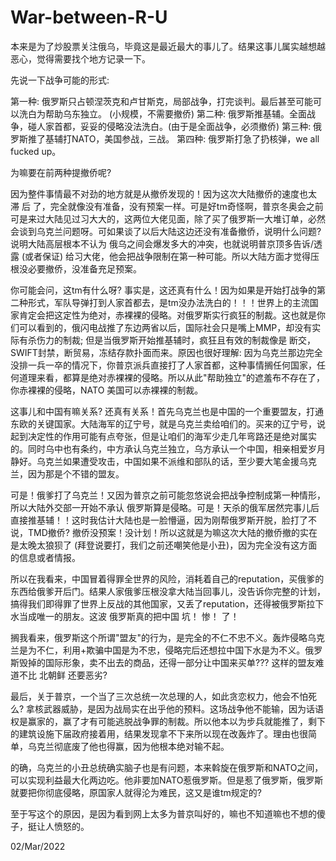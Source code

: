 # War-between-R-U

本来是为了炒股票关注俄乌，毕竟这是最近最大的事儿了。结果这事儿属实越想越恶心，觉得需要找个地方记录一下。

先说一下战争可能的形式:

第一种: 俄罗斯只占顿涅茨克和卢甘斯克，局部战争，打完谈判。最后甚至可能可以洗白为帮助乌东独立。 (小规模，不需要撤侨)
第二种: 俄罗斯推基辅。全面战争，碰人家首都，妥妥的侵略没法洗白。(由于是全面战争，必须撤侨)
第三种: 俄罗斯推了基辅打NATO，美国参战，三战。
第四种: 俄罗斯打急了扔核弹，we all fucked up。

为嘛要在前两种提撤侨呢?

因为整件事情最不对劲的地方就是从撤侨发现的！因为这次大陆撤侨的速度也太 滞 后 了，完全就像没有准备，没有预案一样。可是好tm奇怪啊，普京冬奥会之前可是来过大陆见过习大大的，这两位大佬见面，除了买了俄罗斯一大堆订单，必然会谈到乌克兰问题呀。可如果谈了以后大陆这边还没有准备撤侨，说明什么问题? 说明大陆高层根本不认为 俄乌之间会爆发多大的冲突，也就说明普京顶多告诉/透露 (或者保证) 给习大佬，他会把战争限制在第一种可能。所以大陆方面才觉得压根没必要撤侨，没准备充足预案。

你可能会问，这tm有什么呀? 事实是，这还真有什么！因为如果是开始打战争的第二种形式，军队导弹打到人家首都去，是tm没办法洗白的！！！世界上的主流国家肯定会把这定性为绝对，赤裸裸的侵略。对俄罗斯实行疯狂的制裁。这也就是你们可以看到的，俄闪电战推了东边两省以后，国际社会只是嘴上MMP，却没有实际有杀伤力的制裁; 但是当俄罗斯开始推基辅时，疯狂且有效的制裁像是 断交，SWIFT封禁，断贸易，冻结存款扑面而来。原因也很好理解: 因为乌克兰那边完全没排一兵一卒的情况下，你普京派兵直接打了人家首都，这种事情搁任何国家，任何道理来看，都算是绝对赤裸裸的侵略。所以从此"帮助独立"的遮羞布不存在了，你赤裸裸的侵略，NATO 美国可以赤裸裸的制裁。

这事儿和中国有嘛关系? 还真有关系！首先乌克兰也是中国的一个重要盟友，打通东欧的关键国家。大陆海军的辽宁号，就是乌克兰卖给咱们的。买来的辽宁号，说起到决定性的作用可能有点夸张，但是让咱们的海军少走几年弯路还是绝对属实的。同时乌中也有条约，中方承认乌克兰独立，乌方承认一个中国，相亲相爱岁月静好。乌克兰如果遭受攻击，中国如果不派维和部队的话，至少要大笔金援乌克兰，因为那是个不错的盟友。

可是！俄爹打了乌克兰！又因为普京之前可能忽悠说会把战争控制成第一种情形，所以大陆外交部一开始不承认 俄罗斯算是侵略。可是！天杀的俄军居然完事儿后直接推基辅！！这时我估计大陆也是一脸懵逼，因为刚帮俄罗斯开脱，脸打了不说，TMD撤侨? 撤侨没预案！没计划！所以这就是为嘛这次大陆的撤侨撤的实在是太晚太狼狈了 (拜登说要打，我们之前还嘲笑他是小丑)，因为完全没有这方面的信息或者情报。

所以在我看来，中国冒着得罪全世界的风险，消耗着自己的reputation，买俄爹的东西给俄爹开后门。结果人家俄爹压根没拿大陆当回事儿，没告诉你完整的计划，搞得我们即得罪了世界上反战的其他国家，又丢了reputation，还得被俄罗斯拉下水当成唯一的朋友。这波 俄罗斯真的把中国 坑！ 惨！ 了！

搁我看来，俄罗斯这个所谓"盟友"的行为，是完全的不仁不忠不义。轰炸侵略乌克兰是为不仁，利用+欺骗中国是为不忠，侵略完后还想拉中国下水是为不义。俄罗斯毁掉的国际形象，卖不出去的商品，还得一部分让中国来买单??? 这样的盟友难道不比 北朝鲜 还要恶劣?

最后，关于普京，一个当了三次总统一次总理的人，如此贪恋权力，他会不怕死么? 拿核武器威胁，是因为战局实在出乎他的预料。这场战争他不能输，因为话语权是赢家的，赢了才有可能逃脱战争罪的制裁。所以他本以为步兵就能推了，剩下的建筑设施下届政府接着用，结果发现拿不下来所以现在改轰炸了。理由也很简单，乌克兰彻底废了他也得赢，因为他根本绝对输不起。

的确，乌克兰的小丑总统确实脑子也是有问题，本来斡旋在俄罗斯和NATO之间，可以实现利益最大化两边吃。他非要加NATO惹俄罗斯。但是惹了俄罗斯，俄罗斯就要把你彻底侵略，原国家人就得沦为难民，这又是谁tm规定的?

至于写这个的原因，是因为看到网上太多为普京叫好的，嘛也不知道嘛也不想的傻子，挺让人愤怒的。

02/Mar/2022
